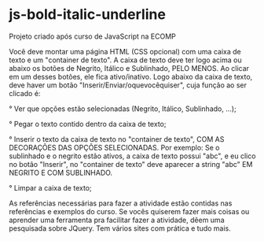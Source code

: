 # js-bold-italic-underline
Projeto criado após curso de JavaScript na ECOMP

Você deve montar uma página HTML (CSS opcional) com uma caixa de texto e um "container de texto". 
A caixa de texto deve ter logo acima ou abaixo os botões de Negrito, Itálico e Sublinhado, PELO MENOS. 
Ao clicar em um desses botões, ele fica ativo/inativo. 
Logo abaixo da caixa de texto, deve haver um botão "Inserir/Enviar/oquevocêquiser", cuja função ao ser clicado é:

  ° Ver que opções estão selecionadas (Negrito, Itálico, Sublinhado, ...);
  
  ° Pegar o texto contido dentro da caixa de texto;
  
  ° Inserir o texto da caixa de texto no "container de texto", COM AS DECORAÇÕES DAS OPÇÕES SELECIONADAS. 
  Por exemplo: Se o sublinhado e o negrito estão ativos, a caixa de texto possui "abc", e eu clico no botão "Inserir", no "container de texto" deve aparecer a string "abc" EM NEGRITO E COM SUBLINHADO.

  ° Limpar a caixa de texto;

As referências necessárias para fazer a atividade estão contidas nas referências e exemplos do curso. 
Se vocês quiserem fazer mais coisas ou aprender uma ferramenta pra facilitar fazer a atividade, dêem uma pesquisada sobre JQuery. 
Tem vários sites com prática e tudo mais. 
